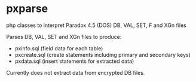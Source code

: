 # pxparse
php classes to interpret Paradox 4.5 (DOS) DB, VAL, SET, F and XGn files

Parses DB, VAL, SET and XGn files to produce:
* pxinfo.sql (field data for each table)
* pxcreate.sql (create statements including primary and secondary keys)
* pxdata.sql (insert statements for extracted data)

Currently does not extract data from encrypted DB files.

